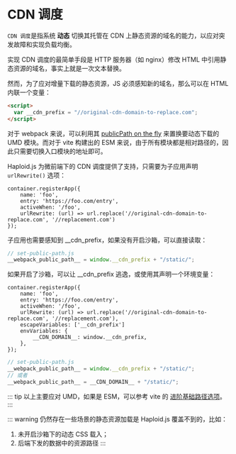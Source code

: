 # CDN 调度

`CDN 调度`是指系统 **动态** 切换其托管在 CDN 上静态资源的域名的能力，以应对突发故障和实现负载均衡。

实现 CDN 调度的最简单手段是 HTTP 服务器（如 nginx）修改 HTML 中引用静态资源的域名，事实上就是一次文本替换。

然而，为了应对增量下载的静态资源，JS 必须感知新的域名，那么可以在 HTML 内联一个变量：

```html
<script>
  var __cdn_prefix = "//original-cdn-domain-to-replace.com";
</script>
```

对于 webpack 来说，可以利用其 [publicPath on the fly](https://webpack.js.org/guides/public-path/#on-the-fly) 来置换要动态下载的 UMD 模块。而对于 vite 构建出的 ESM 来说，由于所有模块都是相对路径的，因此只需要切换入口模块的地址即可。

Haploid.js 为微前端下的 CDN 调度提供了支持，只需要为子应用声明 `urlRewrite()` 选项：

```ts{6}
container.registerApp({
    name: 'foo',
    entry: 'https://foo.com/entry',
    activeWhen: '/foo',
    urlRewrite: (url) => url.replace('//original-cdn-domain-to-replace.com', '//replacement.com')
});
```

子应用也需要感知到 \_\_cdn_prefix，如果没有开启沙箱，可以直接读取：

```js
// set-public-path.js
__webpack_public_path__ = window.__cdn_prefix + "/static/";
```

如果开启了沙箱，可以让 \_\_cdn_prefix 逃逸，或使用其声明一个环境变量：

```ts{6,8}
container.registerApp({
    name: 'foo',
    entry: 'https://foo.com/entry',
    activeWhen: '/foo',
    urlRewrite: (url) => url.replace('//original-cdn-domain-to-replace.com', '//replacement.com'),
    escapeVariables: ['__cdn_prefix']
    envVariables: {
        __CDN_DOMAIN__: window.__cdn_prefix,
    },
});
```

```js
// set-public-path.js
__webpack_public_path__ = window.__cdn_prefix + "/static/";
// 或者
__webpack_public_path__ = __CDN_DOMAIN__ + "/static/";
```

::: tip
以上主要应对 UMD，如果是 ESM，可以参考 vite 的 [进阶基础路径选项](https://cn.vitejs.dev/guide/build.html#advanced-base-options)。
:::

::: warning
仍然存在一些场景的静态资源加载是 Haploid.js 覆盖不到的，比如：

1. 未开启沙箱下的动态 CSS 载入；
2. 后端下发的数据中的资源路径
   :::
